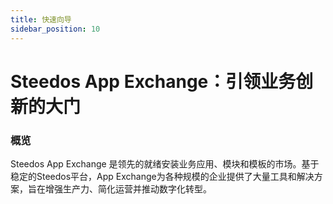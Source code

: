 ```yaml
---
title: 快速向导
sidebar_position: 10
---
```


# **Steedos App Exchange**：引领业务创新的大门

### 概览
Steedos App Exchange 是领先的就绪安装业务应用、模块和模板的市场。基于稳定的Steedos平台，App Exchange为各种规模的企业提供了大量工具和解决方案，旨在增强生产力、简化运营并推动数字化转型。
